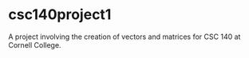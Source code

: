 # csc140project1
A project involving the creation of vectors and matrices for CSC 140 at Cornell College.
